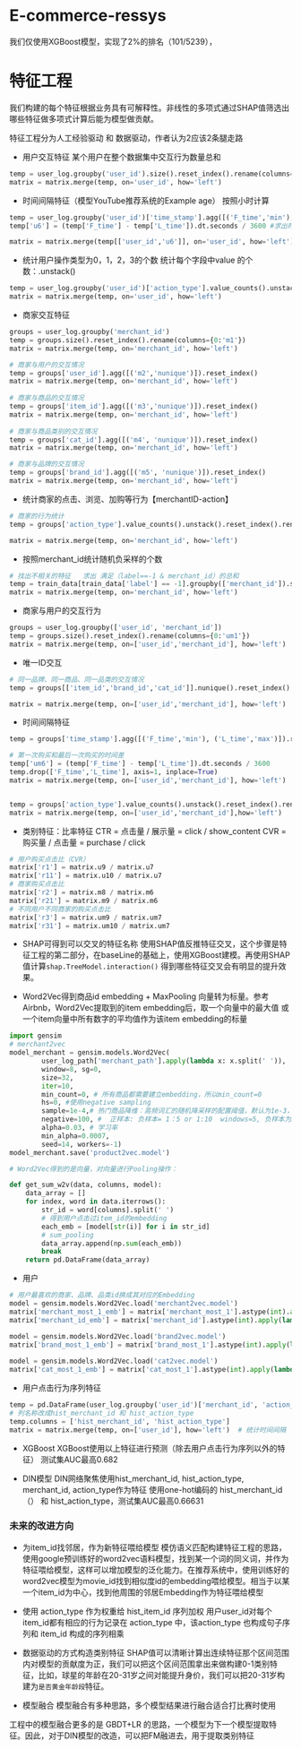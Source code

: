 # E-commerce-ressys


我们仅使用XGBoost模型，实现了2%的排名（101/5239），

# 特征工程
我们构建的每个特征根据业务具有可解释性。非线性的多项式通过SHAP值筛选出哪些特征做多项式计算后能为模型做贡献。

特征工程分为人工经验驱动 和 数据驱动，作者认为2应该2条腿走路

* 用户交互特征
某个用户在整个数据集中交互行为数量总和
```python 
temp = user_log.groupby('user_id').size().reset_index().rename(columns={0:'u1'})   
matrix = matrix.merge(temp, on='user_id', how='left') 
```

* 时间间隔特征（模型YouTube推荐系统的Example age） 按照小时计算
```python
temp = user_log.groupby('user_id')['time_stamp'].agg([('F_time','min'), ('L_time','max')]).reset_index()  
temp['u6'] = (temp['F_time'] - temp['L_time']).dt.seconds / 3600 #求出时间间隔dt.seconds  

matrix = matrix.merge(temp[['user_id','u6']], on='user_id', how='left') 
```

* 统计用户操作类型为0，1，2，3的个数  统计每个字段中value 的个数：.unstack()
```python
temp = user_log.groupby('user_id')['action_type'].value_counts().unstack().reset_index().rename(columns={0:'u7', 1:'u8', 2:'u9', 3:'u10'})  
matrix = matrix.merge(temp, on='user_id', how='left')  
```

* 商家交互特征
```python
groups = user_log.groupby('merchant_id')  
temp = groups.size().reset_index().rename(columns={0:'m1'})  
matrix = matrix.merge(temp, on='merchant_id', how='left')  

# 商家与用户的交互情况
temp = groups['user_id'].agg([('m2','nunique')]).reset_index()  
matrix = matrix.merge(temp, on='merchant_id', how='left')  
  
# 商家与商品的交互情况
temp = groups['item_id'].agg([('m3','nunique')]).reset_index()  
matrix = matrix.merge(temp, on='merchant_id', how='left')  
  
# 商家与商品类别的交互情况
temp = groups['cat_id'].agg([('m4', 'nunique')]).reset_index()  
matrix = matrix.merge(temp, on='merchant_id', how='left')  

# 商家与品牌的交互情况
temp = groups['brand_id'].agg([('m5', 'nunique')]).reset_index()  
matrix = matrix.merge(temp, on='merchant_id', how='left') 
```

* 统计商家的点击、浏览、加购等行为【merchantID-action】
```python
# 商家的行为统计
temp = groups['action_type'].value_counts().unstack().reset_index().rename(columns={0:'m6',1:'m7',2:'m8',3:'m9'})  

matrix = matrix.merge(temp, on='merchant_id', how='left') 
```

* 按照merchant_id统计随机负采样的个数
```python
# 找出不相关的特征   求出 满足（label==-1 & merchant_id）的总和  
temp = train_data[train_data['label'] == -1].groupby(['merchant_id']).size().reset_index().rename(columns={0:'m10'})  
matrix = matrix.merge(temp, on='merchant_id', how='left') 
```

* 商家与用户的交互行为
```python
groups = user_log.groupby(['user_id', 'merchant_id'])  
temp = groups.size().reset_index().rename(columns={0:'um1'})  
matrix = matrix.merge(temp, on=['user_id','merchant_id'], how='left') 
```

* 唯一ID交互
```python
# 同一品牌、同一商品、同一品类的交互情况
temp = groups[['item_id','brand_id','cat_id']].nunique().reset_index().rename(columns={'item_id':'um2','brand_id':'um3','cat_id':'um4'})  

matrix = matrix.merge(temp, on=['user_id','merchant_id'], how='left')  
```

* 时间间隔特征
```python
temp = groups['time_stamp'].agg([('F_time','min'), ('L_time','max')]).reset_index() # 一定要使用 reset_index()  

# 第一次购买和最后一次购买的时间差
temp['um6'] = (temp['F_time'] - temp['L_time']).dt.seconds / 3600  
temp.drop(['F_time','L_time'], axis=1, inplace=True)  
matrix = matrix.merge(temp, on=['user_id','merchant_id'], how='left')  


temp = groups['action_type'].value_counts().unstack().reset_index().rename(columns={0:'um7',1:'um8',2:'um9',3:'um10'})  
matrix = matrix.merge(temp, on=['user_id','merchant_id'],how='left') 
```

* 类别特征：比率特征
CTR = 点击量 / 展示量 = click / show_content
CVR = 购买量 / 点击量 = purchase / click

```python 
# 用户购买点击比（CVR）  
matrix['r1'] = matrix.u9 / matrix.u7  
matrix['r11'] = matrix.u10 / matrix.u7  
# 商家购买点击比  
matrix['r2'] = matrix.m8 / matrix.m6  
matrix['r21'] = matrix.m9 / matrix.m6  
# 不同用户不同商家的购买点击比  
matrix['r3'] = matrix.um9 / matrix.um7  
matrix['r31'] = matrix.um10 / matrix.um7
```

* SHAP可得到可以交叉的特征名称
使用SHAP值反推特征交叉，这个步骤是特征工程的第二部分，在baseLine的基础上，使用XGBoost建模。再使用SHAP值计算`shap.TreeModel.interaction()` 得到哪些特征交叉会有明显的提升效果。


* Word2Vec得到商品id embedding + MaxPooling
向量转为标量。参考Airbnb，Word2Vec提取到的item embedding后，取一个向量中的最大值 或 一个item向量中所有数字的平均值作为该item embedding的标量
```python 
import gensim  
# merchant2vec  
model_merchant = gensim.models.Word2Vec(
        user_log_path['merchant_path'].apply(lambda x: x.split(' ')),  
        window=8, sg=0,  
        size=32,  
        iter=10,  
        min_count=0, # 所有商品都需要建立embedding，所以min_count=0  
        hs=0, #使用negative sampling  
        sample=1e-4,# 热门商品降维：高频词汇的随机降采样的配置阈值，默认为1e-3，范围是(0,1e-5)  
        negative=100, #  正样本: 负样本= 1：5 or 1:10  windows=5, 负样本为25-50个  
        alpha=0.03, # 学习率  
        min_alpha=0.0007,  
        seed=14, workers=-1)  
model_merchant.save('product2vec.model')

# Word2Vec得到的是向量，对向量进行Pooling操作：

def get_sum_w2v(data, columns, model):  
    data_array = []  
    for index, word in data.iterrows():  
        str_id = word[columns].split(' ')  
        # 得到用户点击过item_id的embedding  
        each_emb = [model[str(i)] for i in str_id]  
        # sum_pooling   
        data_array.append(np.sum(each_emb))  
        break  
    return pd.DataFrame(data_array)
```

* 用户
```python 
# 用户最喜欢的商家、品牌、品类id换成其对应的Embedding  
model = gensim.models.Word2Vec.load('merchant2vec.model')  
matrix['merchant_most_1_emb'] = matrix['merchant_most_1'].astype(int).apply(lambda x: np.sum(model[str(x)]))  
matrix['merchant_id_emb'] = matrix['merchant_id'].astype(int).apply(lambda x: np.sum(model[str(x)]))  

model = gensim.models.Word2Vec.load('brand2vec.model')  
matrix['brand_most_1_emb'] = matrix['brand_most_1'].astype(int).apply(lambda x: np.sum(model[str(x)]))  
	  
model = gensim.models.Word2Vec.load('cat2vec.model')  
matrix['cat_most_1_emb'] = matrix['cat_most_1'].astype(int).apply(lambda x: np.sum(model[str(x)]))

```

* 用户点击行为序列特征
```python 
temp = pd.DataFrame(user_log.groupby('user_id')['merchant_id', 'action_type'].agg(lambda x: list(x)))  
# 列名称改成hist_merchant_id 和 hist_action_type  
temp.columns = ['hist_merchant_id', 'hist_action_type']  
matrix = matrix.merge(temp, on=['user_id'], how='left')  # 统计时间间隔
```

* XGBoost
XGBoost使用以上特征进行预测（除去用户点击行为序列以外的特征）
测试集AUC最高0.682

* DIN模型
DIN网络聚焦使用hist_merchant_id, hist_action_type, merchant_id, action_type作为特征
使用one-hot编码的 hist_merchant_id（） 和 hist_action_type，测试集AUC最高0.66631


### 未来的改进方向
* 为item_id找邻居，作为新特征喂给模型
模仿语义匹配构建特征工程的思路，使用google预训练好的word2vec语料模型，找到某一个词的同义词，并作为特征喂给模型，这样可以增加模型的泛化能力。在推荐系统中，使用训练好的word2vec模型为movie_id找到相似度id的embedding喂给模型。相当于以某一个item_id为中心，找到他周围的邻居Embedding作为特征喂给模型

* 使用 action_type 作为权重给 hist_item_id 序列加权
用户user_id对每个item_id都有相应的行为记录在 action_type 中，该action_type 也构成句子序列和 item_id 构成的序列相乘

* 数据驱动的方式构造类别特征
SHAP值可以清晰计算出连续特征那个区间范围内对模型的贡献度为正，我们可以把这个区间范围拿出来做构建0-1类别特征，比如，球星的年龄在20-31岁之间对能提升身价，我们可以把20-31岁构建为`是否黄金年龄段`特征。

* 模型融合
模型融合有多种思路，多个模型结果进行融合适合打比赛时使用

工程中的模型融合更多的是 GBDT+LR 的思路，一个模型为下一个模型提取特征。因此，对于DIN模型的改造，可以把FM融进去，用于提取类别特征
